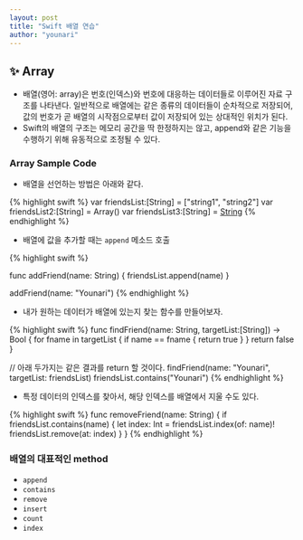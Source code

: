 ```yaml
---
layout: post
title: "Swift 배열 연습"
author: "younari"
---
```


## ✨ Array

- 배열(영어: array)은 번호(인덱스)와 번호에 대응하는 데이터들로 이루어진 자료 구조를 나타낸다. 일반적으로 배열에는 같은 종류의 데이터들이 순차적으로 저장되어, 값의 번호가 곧 배열의 시작점으로부터 값이 저장되어 있는 상대적인 위치가 된다.
- Swift의 배열의 구조는 메모리 공간을 딱 한정하지는 않고, append와 같은 기능을 수행하기 위해 유동적으로 조정될 수 있다.

### Array Sample Code

- 배열을 선언하는 방법은 아래와 같다.

{% highlight swift %}
var friendsList:[String] = ["string1", "string2"]
var friendsList2:[String] = Array<String>()
var friendsList3:[String] = [String]()
{% endhighlight %}

- 배열에 값을 추가할 때는 `append` 메소드 호출

{% highlight swift %}

func addFriend(name: String) {
        friendsList.append(name)
}

addFriend(name: "Younari")
{% endhighlight %}

- 내가 원하는 데이터가 배열에 있는지 찾는 함수를 만들어보자.

{% highlight swift %}
func findFriend(name: String, targetList:[String]) -> Bool {
    for fname in targetList {
        if name == fname {
            return true
        }
    }
    return false
}

// 아래 두가지는 같은 결과를 return 할 것이다.
findFriend(name: "Younari", targetList: friendsList)
friendsList.contains("Younari")
{% endhighlight %}



- 특정 데이터의 인덱스를 찾아서, 해당 인덱스를 배열에서 지울 수도 있다.

{% highlight swift %}
func removeFriend(name: String) {
    if friendsList.contains(name) {
        let index: Int = friendsList.index(of: name)!
        friendsList.remove(at: index)
    }
}
{% endhighlight %}

### 배열의 대표적인 method
- `append`
- `contains`
- `remove`
- `insert`
- `count`
- `index`
